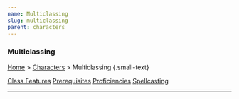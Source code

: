 ```yaml
---
name: Multiclassing
slug: multiclassing
parent: characters
---
```

### Multiclassing
[Home](dm-operations-center) > [Characters](characters) > Multiclassing {.small-text}

<div class="menu-container">
    <a href="multiclassing-class-features">Class Features</a>
    <a href="multiclassing-prerequisites">Prerequisites</a>
    <a href="multiclassing-proficiencies">Proficiencies</a>
    <a href="multiclassing-spellcasting">Spellcasting</a>
</div>
<hr/>